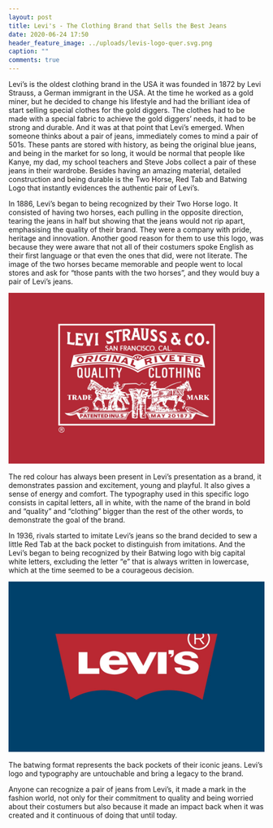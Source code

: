 ```yaml
---
layout: post
title: Levi's - The Clothing Brand that Sells the Best Jeans
date: 2020-06-24 17:50
header_feature_image: ../uploads/levis-logo-quer.svg.png
caption: ""
comments: true
---
```

Levi’s is the oldest clothing brand in the USA it was founded in 1872 by Levi Strauss, a German immigrant in the USA. At the time he worked as a gold miner, but he decided to change his lifestyle and had the brilliant idea of start selling special clothes for the gold diggers. The clothes had to be made with a special fabric to achieve the gold diggers’ needs, it had to be strong and durable. And it was at that point that Levi’s emerged. When someone thinks about a pair of jeans, immediately comes to mind a pair of 501s. These pants are stored with history, as being the original blue jeans, and being in the market for so long, it would be normal that people like Kanye, my dad, my school teachers and Steve Jobs collect a pair of these jeans in their wardrobe. Besides having an amazing material, detailed construction and being durable is the Two Horse, Red Tab and Batwing Logo that instantly evidences the authentic pair of Levi’s.

In 1886, Levi’s began to being recognized by their Two Horse logo. It consisted of having two horses, each pulling in the opposite direction, tearing the jeans in half but showing that the jeans would not rip apart, emphasising the quality of their brand. They were a company with pride, heritage and innovation. Another good reason for them to use this logo, was because they were aware that not all of their costumers spoke English as their first language or that even the ones that did, were not literate. The image of the two horses became memorable and people went to local stores and ask for “those pants with the two horses”, and they would buy a pair of Levi’s jeans.

![](../uploads/levis-logo-history-01.jpg)

The red colour has always been present in Levi’s presentation as a brand, it demonstrates passion and excitement, young and playful. It also gives a sense of energy and comfort. The typography used in this specific logo consists in capital letters, all in white, with the name of the brand in bold and “quality” and “clothing” bigger than the rest of the other words, to demonstrate the goal of the brand.

In 1936, rivals started to imitate Levi’s jeans so the brand decided to sew a little Red Tab at the back pocket to distinguish from imitations. And the Levi’s began to being recognized by their Batwing logo with big capital white letters, excluding the letter “e” that is always written in lowercase, which at the time seemed to be a courageous decision.



![](../uploads/levis-logo-history-02.jpg)

The batwing format represents the back pockets of their iconic jeans. Levi’s logo and typography are untouchable and bring a legacy to the brand. 

Anyone can recognize a pair of jeans from Levi’s, it made a mark in the fashion world, not only for their commitment to quality and being worried about their costumers but also because it made an impact back when it was created and it continuous of doing that until today.